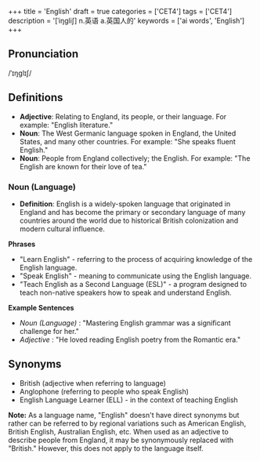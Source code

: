 +++
title = 'English'
draft = true
categories = ['CET4']
tags = ['CET4']
description = '[ˈiŋgli∫] n.英语 a.英国人的'
keywords = ['ai words', 'English']
+++

## Pronunciation
/ˈɪŋɡlɪʃ/

## Definitions
- **Adjective**: Relating to England, its people, or their language. For example: "English literature."
- **Noun**: The West Germanic language spoken in England, the United States, and many other countries. For example: "She speaks fluent English."
- **Noun**: People from England collectively; the English. For example: "The English are known for their love of tea."

### Noun (Language)
- **Definition**: English is a widely-spoken language that originated in England and has become the primary or secondary language of many countries around the world due to historical British colonization and modern cultural influence.

**Phrases**
- "Learn English" - referring to the process of acquiring knowledge of the English language.
- "Speak English" - meaning to communicate using the English language.
- "Teach English as a Second Language (ESL)" - a program designed to teach non-native speakers how to speak and understand English.

**Example Sentences**
- _Noun (Language)_ : "Mastering English grammar was a significant challenge for her."
- _Adjective_ : "He loved reading English poetry from the Romantic era."

## Synonyms
- British (adjective when referring to language)
- Anglophone (referring to people who speak English)
- English Language Learner (ELL) - in the context of teaching English

**Note:** As a language name, "English" doesn't have direct synonyms but rather can be referred to by regional variations such as American English, British English, Australian English, etc. When used as an adjective to describe people from England, it may be synonymously replaced with "British." However, this does not apply to the language itself.
